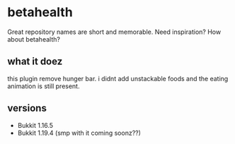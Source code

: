 # betahealth
Great repository names are short and memorable. Need inspiration? How about betahealth?
## what it doez
this plugin remove hunger bar. i didnt add unstackable foods and the eating animation is still present.
## versions
* Bukkit 1.16.5
* Bukkit 1.19.4 (smp with it coming soonz??)
